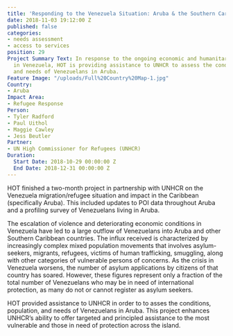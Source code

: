 ```yaml
---
title: 'Responding to the Venezuela Situation: Aruba & the Southern Caribbean'
date: 2018-11-03 19:12:00 Z
published: false
categories:
- needs assessment
- access to services
position: 29
Project Summary Text: In response to the ongoing economic and humanitarian crisis
  in Venezuela, HOT is providing assistance to UNHCR to assess the conditions, population,
  and needs of Venezuelans in Aruba.
Feature Image: "/uploads/Full%20Country%20Map-1.jpg"
Country:
- Aruba
Impact Area:
- Refugee Response
Person:
- Tyler Radford
- Paul Uithol
- Maggie Cawley
- Jess Beutler
Partner:
- UN High Commissioner for Refugees (UNHCR)
Duration:
  Start Date: 2018-10-29 00:00:00 Z
  End Date: 2018-12-31 00:00:00 Z
---
```


HOT finished a two-month project in partnership with UNHCR on the Venezuela migration/refugee situation and impact in the Caribbean (specifically Aruba). This included updates to POI data throughout Aruba and a profiling survey of Venezuelans living in Aruba.

The escalation of violence and deteriorating economic conditions in Venezuela have led to a large outflow of Venezuelans into Aruba and other Southern Caribbean countries. The influx received is characterized by increasingly complex mixed population movements that involves asylum-seekers, migrants, refugees, victims of human trafficking, smuggling, along with other categories of vulnerable persons of concerns. As the crisis in Venezuela worsens, the number of asylum applications by citizens of that country has soared. However, these figures represent only a fraction of the total number of Venezuelans who may be in need of international protection, as many do not or cannot register as asylum seekers.

HOT provided assistance to UNHCR in order to to asses the conditions, population, and needs of Venezuelans in Aruba. This project enhances UNHCR’s ability to offer targeted and principled assistance to the most vulnerable and those in need of protection across the island.